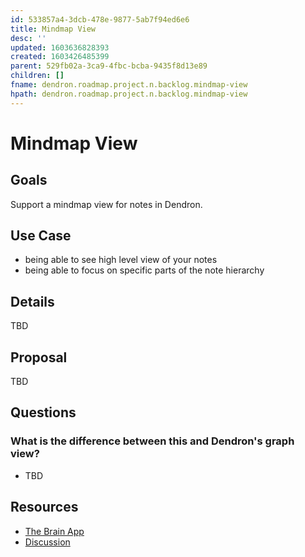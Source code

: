 ```yaml
---
id: 533857a4-3dcb-478e-9877-5ab7f94ed6e6
title: Mindmap View
desc: ''
updated: 1603636828393
created: 1603426485399
parent: 529fb02a-3ca9-4fbc-bcba-9435f8d13e89
children: []
fname: dendron.roadmap.project.n.backlog.mindmap-view
hpath: dendron.roadmap.project.n.backlog.mindmap-view
---
```

# Mindmap View

## Goals

Support a mindmap view for notes in Dendron. 

## Use Case

- being able to see high level view of your notes
- being able to focus on specific parts of the note hierarchy

## Details

TBD

## Proposal

TBD

## Questions

### What is the difference between this and Dendron's graph view?

- TBD

## Resources

- [The Brain App](https://www.thebrain.com/)
- [Discussion](https://discordapp.com/channels/717965437182410783/739186036495876126/766252142549270550)

